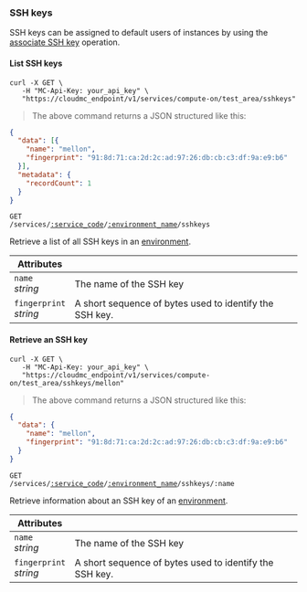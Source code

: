 ### SSH keys
SSH keys can be assigned to default users of instances by using the [associate SSH key](#cloudstack-associate-an-ssh-key-to-an-instance) operation.

<!-------------------- LIST SSH KEYS -------------------->

#### List SSH keys

```shell
curl -X GET \
   -H "MC-Api-Key: your_api_key" \
   "https://cloudmc_endpoint/v1/services/compute-on/test_area/sshkeys"
```
> The above command returns a JSON structured like this:

```json
{
  "data": [{
    "name": "mellon",
    "fingerprint": "91:8d:71:ca:2d:2c:ad:97:26:db:cb:c3:df:9a:e9:b6"
  }],
  "metadata": {
    "recordCount": 1
  }
}
```

<code>GET /services/<a href="#administration-service-connections">:service_code</a>/<a href="#administration-environments">:environment_name</a>/sshkeys</code>

Retrieve a list of all SSH keys in an [environment](#administration-environments).

Attributes | &nbsp;
---------- | -----
`name`<br/>*string* | The name of the SSH key
`fingerprint`<br/>*string* | A short sequence of bytes used to identify the SSH key.


<!-------------------- RETRIEVE AN SSH KEY -------------------->


#### Retrieve an SSH key

```shell
curl -X GET \
   -H "MC-Api-Key: your_api_key" \
   "https://cloudmc_endpoint/v1/services/compute-on/test_area/sshkeys/mellon"
```
> The above command returns a JSON structured like this:

```json
{
  "data": {
    "name": "mellon",
    "fingerprint": "91:8d:71:ca:2d:2c:ad:97:26:db:cb:c3:df:9a:e9:b6"
  }
}
```

<code>GET /services/<a href="#administration-service-connections">:service_code</a>/<a href="#administration-environments">:environment_name</a>/sshkeys/:name</code>

Retrieve information about an SSH key of an [environment](#administration-environments).

Attributes | &nbsp;
---------- | -----
`name`<br/>*string* | The name of the SSH key
`fingerprint`<br/>*string* | A short sequence of bytes used to identify the SSH key.
